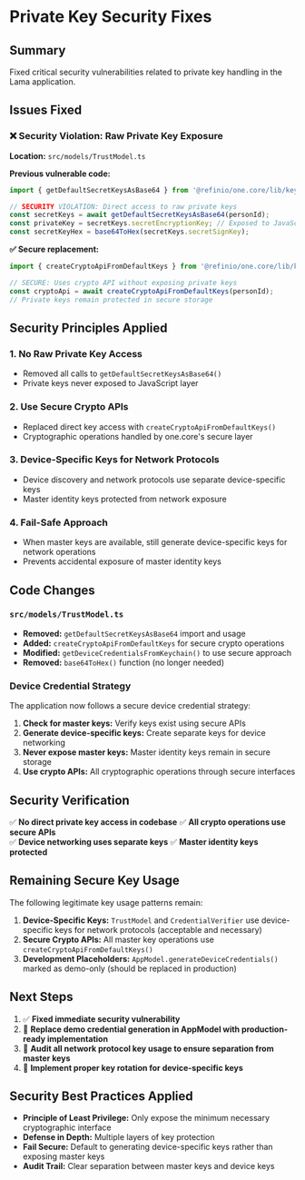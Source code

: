 # Private Key Security Fixes

## Summary

Fixed critical security vulnerabilities related to private key handling in the Lama application.

## Issues Fixed

### ❌ Security Violation: Raw Private Key Exposure
**Location:** `src/models/TrustModel.ts`

**Previous vulnerable code:**
```typescript
import { getDefaultSecretKeysAsBase64 } from '@refinio/one.core/lib/keychain/keychain.js';

// SECURITY VIOLATION: Direct access to raw private keys
const secretKeys = await getDefaultSecretKeysAsBase64(personId);
const privateKey = secretKeys.secretEncryptionKey; // Exposed to JavaScript!
const secretKeyHex = base64ToHex(secretKeys.secretSignKey);
```

**✅ Secure replacement:**
```typescript
import { createCryptoApiFromDefaultKeys } from '@refinio/one.core/lib/keychain/keychain.js';

// SECURE: Uses crypto API without exposing private keys
const cryptoApi = await createCryptoApiFromDefaultKeys(personId);
// Private keys remain protected in secure storage
```

## Security Principles Applied

### 1. **No Raw Private Key Access**
- Removed all calls to `getDefaultSecretKeysAsBase64()`
- Private keys never exposed to JavaScript layer

### 2. **Use Secure Crypto APIs**
- Replaced direct key access with `createCryptoApiFromDefaultKeys()`
- Cryptographic operations handled by one.core's secure layer

### 3. **Device-Specific Keys for Network Protocols**
- Device discovery and network protocols use separate device-specific keys
- Master identity keys protected from network exposure

### 4. **Fail-Safe Approach**
- When master keys are available, still generate device-specific keys for network operations
- Prevents accidental exposure of master identity keys

## Code Changes

### `src/models/TrustModel.ts`
- **Removed:** `getDefaultSecretKeysAsBase64` import and usage
- **Added:** `createCryptoApiFromDefaultKeys` for secure crypto operations
- **Modified:** `getDeviceCredentialsFromKeychain()` to use secure approach
- **Removed:** `base64ToHex()` function (no longer needed)

### Device Credential Strategy
The application now follows a secure device credential strategy:

1. **Check for master keys:** Verify keys exist using secure APIs
2. **Generate device-specific keys:** Create separate keys for device networking
3. **Never expose master keys:** Master identity keys remain in secure storage
4. **Use crypto APIs:** All cryptographic operations through secure interfaces

## Security Verification

✅ **No direct private key access in codebase**
✅ **All crypto operations use secure APIs**  
✅ **Device networking uses separate keys**
✅ **Master identity keys protected**

## Remaining Secure Key Usage

The following legitimate key usage patterns remain:

1. **Device-Specific Keys:** `TrustModel` and `CredentialVerifier` use device-specific keys for network protocols (acceptable and necessary)
2. **Secure Crypto APIs:** All master key operations use `createCryptoApiFromDefaultKeys()`
3. **Development Placeholders:** `AppModel.generateDeviceCredentials()` marked as demo-only (should be replaced in production)

## Next Steps

1. ✅ **Fixed immediate security vulnerability**
2. 🔄 **Replace demo credential generation in AppModel with production-ready implementation**
3. 🔄 **Audit all network protocol key usage to ensure separation from master keys**
4. 🔄 **Implement proper key rotation for device-specific keys**

## Security Best Practices Applied

- **Principle of Least Privilege:** Only expose the minimum necessary cryptographic interface
- **Defense in Depth:** Multiple layers of key protection
- **Fail Secure:** Default to generating device-specific keys rather than exposing master keys
- **Audit Trail:** Clear separation between master keys and device keys 